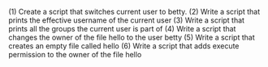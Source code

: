 (1) Create a script that switches current user to betty.
(2) Write a script that prints the effective username of the current user
(3) Write a script that prints all the groups the current user is part of
(4) Write a script that changes the owner of the file hello to the user betty
(5) Write a script that creates an empty file called hello
(6) Write a script that adds execute permission to the owner of the file hello
